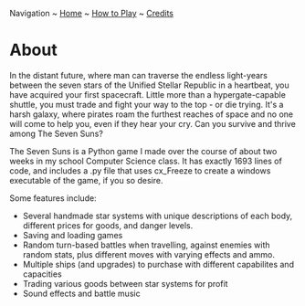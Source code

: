 Navigation ~ [Home](https://captainhaywood.github.io/The-Seven-Suns) ~ [How to Play](https://captainhaywood.github.io/The-Seven-Suns/HOW) ~ [Credits](https://captainhaywood.github.io/The-Seven-Suns/CREDITS)

# About
In the distant future, where man can traverse the endless light-years between the seven stars of the Unified Stellar Republic in a heartbeat, you have acquired your first spacecraft. Little more than a hypergate-capable shuttle, you must trade and fight your way to the top - or die trying.  It's a harsh galaxy, where pirates roam the furthest reaches of space and no one will come to help you, even if they hear your cry.  Can you survive and thrive among The Seven Suns?

The Seven Suns is a Python game I made over the course of about two weeks in my school Computer Science class. It has exactly 1693 lines of code, and includes a .py file that uses cx_Freeze to create a windows executable of the game, if you so desire.

Some features include:
- Several handmade star systems with unique descriptions of each body, different prices for goods, and danger levels.
- Saving and loading games
- Random turn-based battles when travelling, against enemies with random stats, plus different moves with varying effects and ammo.
- Multiple ships (and upgrades) to purchase with different capabilites and capacities
- Trading various goods between star systems for profit
- Sound effects and battle music
